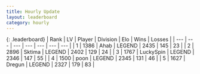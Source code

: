 ```yaml
---
title: Hourly Update
layout: leaderboard
category: hourly
---
```


{: .leaderboard}
| Rank | LV | Player | Division | Elo | Wins | Losses |
| --- | --- | --- | --- | --- | --- | --- |
| <span data-change="0">1</span> | 1386 | <span title="ID: 402846">Ahab</span> | LEGEND | <span data-change="0">2435</span> | <span data-change="0">145</span> | <span data-change="0">23</span> |
| <span data-change="0">2</span> | 2896 | <span title="ID: 353063">Sktima</span> | LEGEND | <span data-change="0">2402</span> | <span data-change="0">129</span> | <span data-change="0">24</span> |
| <span data-change="0">3</span> | 1767 | <span title="ID: 498412">LuckySpin</span> | LEGEND | <span data-change="0">2346</span> | <span data-change="0">147</span> | <span data-change="0">55</span> |
| <span data-change="0">4</span> | 1500 | <span title="ID: 540690">poon</span> | LEGEND | <span data-change="0">2345</span> | <span data-change="0">131</span> | <span data-change="0">46</span> |
| <span data-change="0">5</span> | 1627 | <span title="ID: 337810">Dregun</span> | LEGEND | <span data-change="0">2327</span> | <span data-change="0">179</span> | <span data-change="0">83</span> |